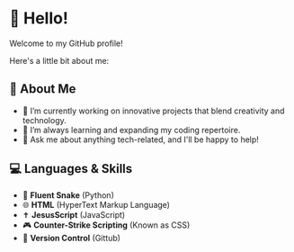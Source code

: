 # 👋 Hello! 

Welcome to my GitHub profile! 

Here's a little bit about me: 

## 🌟 About Me 

- 🔭 I’m currently working on innovative projects that blend creativity and technology.
- 🌱 I’m always learning and expanding my coding repertoire.
- 💬 Ask me about anything tech-related, and I'll be happy to help!

## 💻 Languages & Skills

- 🐍 **Fluent Snake** (Python)
- 🌐 **HTML** (HyperText Markup Language)
- ✝️ **JesusScript** (JavaScript)
- 🎮 **Counter-Strike Scripting** (Known as CSS)
- 🚀 **Version Control** (Gittub)
